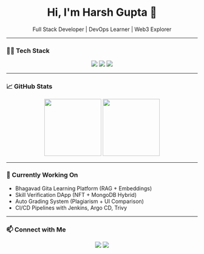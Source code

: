 <h1 align="center">Hi, I'm Harsh Gupta 👋</h1>

<p align="center">
  Full Stack Developer | DevOps Learner | Web3 Explorer
</p>

---

### 🧑‍💻 Tech Stack

<p align="center">
  <img src="https://skillicons.dev/icons?i=react,java,js,docker,kubernetes,jenkins,aws" />
  <img src="https://img.shields.io/badge/Solidity-363636?style=flat&logo=solidity&logoColor=white" />
  <img src="https://img.shields.io/badge/Blockchain-Ethereum-blue?style=flat&logo=ethereum&logoColor=white" />
</p>


---

### 📈 GitHub Stats

<p align="center">
  <img src="https://github-readme-stats.vercel.app/api?username=HaR-S-H&show_icons=true&theme=default" height="150"/>
  <img src="https://github-readme-stats.vercel.app/api/top-langs/?username=HaR-S-H&layout=compact&theme=default" height="150"/>
</p>

---

### 🔭 Currently Working On

- Bhagavad Gita Learning Platform (RAG + Embeddings)
- Skill Verification DApp (NFT + MongoDB Hybrid)
- Auto Grading System (Plagiarism + UI Comparison)
- CI/CD Pipelines with Jenkins, Argo CD, Trivy

---

### 📫 Connect with Me

<p align="center">
  <a href="https://github.com/HaR-S-H"><img src="https://img.shields.io/badge/GitHub-100000?style=flat&logo=github&logoColor=white" /></a>
  <a href="https://www.linkedin.com/in/harsh-gupta-a35696269"><img src="https://img.shields.io/badge/LinkedIn-0077B5?style=flat&logo=linkedin&logoColor=white" /></a>
</p>
